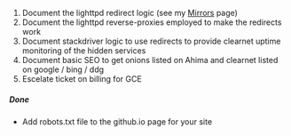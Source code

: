 1. Document the lighttpd redirect logic (see my [Mirrors](http://dwblog.ddns.net/mirrors/) page)
3. Document the lighttpd reverse-proxies employed to make the redirects work
4. Document stackdriver logic to use redirects to provide clearnet uptime monitoring of the hidden services
5. Document basic SEO to get onions listed on Ahima and clearnet listed on google / bing / ddg
5. Escelate ticket on billing for GCE

##### Done
* Add robots.txt file to the github.io page for your site

